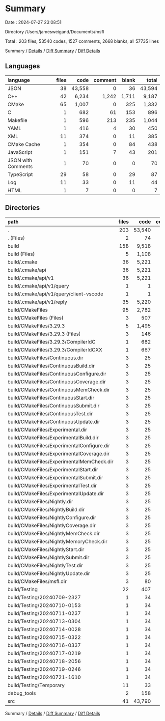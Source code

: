# Summary

Date : 2024-07-27 23:08:51

Directory /Users/jamesweigand/Documents/msfl

Total : 203 files,  53540 codes, 1527 comments, 2668 blanks, all 57735 lines

Summary / [Details](details.md) / [Diff Summary](diff.md) / [Diff Details](diff-details.md)

## Languages
| language | files | code | comment | blank | total |
| :--- | ---: | ---: | ---: | ---: | ---: |
| JSON | 38 | 43,558 | 0 | 36 | 43,594 |
| C++ | 42 | 6,234 | 1,242 | 1,711 | 9,187 |
| CMake | 65 | 1,007 | 0 | 325 | 1,332 |
| C | 1 | 682 | 61 | 153 | 896 |
| Makefile | 1 | 596 | 213 | 235 | 1,044 |
| YAML | 1 | 416 | 4 | 30 | 450 |
| XML | 11 | 374 | 0 | 11 | 385 |
| CMake Cache | 1 | 354 | 0 | 84 | 438 |
| JavaScript | 1 | 151 | 7 | 43 | 201 |
| JSON with Comments | 1 | 70 | 0 | 0 | 70 |
| TypeScript | 29 | 58 | 0 | 29 | 87 |
| Log | 11 | 33 | 0 | 11 | 44 |
| HTML | 1 | 7 | 0 | 0 | 7 |

## Directories
| path | files | code | comment | blank | total |
| :--- | ---: | ---: | ---: | ---: | ---: |
| . | 203 | 53,540 | 1,527 | 2,668 | 57,735 |
| . (Files) | 2 | 74 | 0 | 2 | 76 |
| build | 158 | 9,518 | 340 | 1,063 | 10,921 |
| build (Files) | 5 | 1,108 | 213 | 328 | 1,649 |
| build/.cmake | 36 | 5,221 | 0 | 35 | 5,256 |
| build/.cmake/api | 36 | 5,221 | 0 | 35 | 5,256 |
| build/.cmake/api/v1 | 36 | 5,221 | 0 | 35 | 5,256 |
| build/.cmake/api/v1/query | 1 | 1 | 0 | 0 | 1 |
| build/.cmake/api/v1/query/client-vscode | 1 | 1 | 0 | 0 | 1 |
| build/.cmake/api/v1/reply | 35 | 5,220 | 0 | 35 | 5,255 |
| build/CMakeFiles | 95 | 2,782 | 127 | 678 | 3,587 |
| build/CMakeFiles (Files) | 3 | 507 | 4 | 41 | 552 |
| build/CMakeFiles/3.29.3 | 5 | 1,495 | 123 | 347 | 1,965 |
| build/CMakeFiles/3.29.3 (Files) | 3 | 146 | 0 | 44 | 190 |
| build/CMakeFiles/3.29.3/CompilerIdC | 1 | 682 | 61 | 153 | 896 |
| build/CMakeFiles/3.29.3/CompilerIdCXX | 1 | 667 | 62 | 150 | 879 |
| build/CMakeFiles/Continuous.dir | 3 | 25 | 0 | 10 | 35 |
| build/CMakeFiles/ContinuousBuild.dir | 3 | 25 | 0 | 10 | 35 |
| build/CMakeFiles/ContinuousConfigure.dir | 3 | 25 | 0 | 10 | 35 |
| build/CMakeFiles/ContinuousCoverage.dir | 3 | 25 | 0 | 10 | 35 |
| build/CMakeFiles/ContinuousMemCheck.dir | 3 | 25 | 0 | 10 | 35 |
| build/CMakeFiles/ContinuousStart.dir | 3 | 25 | 0 | 10 | 35 |
| build/CMakeFiles/ContinuousSubmit.dir | 3 | 25 | 0 | 10 | 35 |
| build/CMakeFiles/ContinuousTest.dir | 3 | 25 | 0 | 10 | 35 |
| build/CMakeFiles/ContinuousUpdate.dir | 3 | 25 | 0 | 10 | 35 |
| build/CMakeFiles/Experimental.dir | 3 | 25 | 0 | 10 | 35 |
| build/CMakeFiles/ExperimentalBuild.dir | 3 | 25 | 0 | 10 | 35 |
| build/CMakeFiles/ExperimentalConfigure.dir | 3 | 25 | 0 | 10 | 35 |
| build/CMakeFiles/ExperimentalCoverage.dir | 3 | 25 | 0 | 10 | 35 |
| build/CMakeFiles/ExperimentalMemCheck.dir | 3 | 25 | 0 | 10 | 35 |
| build/CMakeFiles/ExperimentalStart.dir | 3 | 25 | 0 | 10 | 35 |
| build/CMakeFiles/ExperimentalSubmit.dir | 3 | 25 | 0 | 10 | 35 |
| build/CMakeFiles/ExperimentalTest.dir | 3 | 25 | 0 | 10 | 35 |
| build/CMakeFiles/ExperimentalUpdate.dir | 3 | 25 | 0 | 10 | 35 |
| build/CMakeFiles/Nightly.dir | 3 | 25 | 0 | 10 | 35 |
| build/CMakeFiles/NightlyBuild.dir | 3 | 25 | 0 | 10 | 35 |
| build/CMakeFiles/NightlyConfigure.dir | 3 | 25 | 0 | 10 | 35 |
| build/CMakeFiles/NightlyCoverage.dir | 3 | 25 | 0 | 10 | 35 |
| build/CMakeFiles/NightlyMemCheck.dir | 3 | 25 | 0 | 10 | 35 |
| build/CMakeFiles/NightlyMemoryCheck.dir | 3 | 25 | 0 | 10 | 35 |
| build/CMakeFiles/NightlyStart.dir | 3 | 25 | 0 | 10 | 35 |
| build/CMakeFiles/NightlySubmit.dir | 3 | 25 | 0 | 10 | 35 |
| build/CMakeFiles/NightlyTest.dir | 3 | 25 | 0 | 10 | 35 |
| build/CMakeFiles/NightlyUpdate.dir | 3 | 25 | 0 | 10 | 35 |
| build/CMakeFiles/msfl.dir | 3 | 80 | 0 | 10 | 90 |
| build/Testing | 22 | 407 | 0 | 22 | 429 |
| build/Testing/20240709-2327 | 1 | 34 | 0 | 1 | 35 |
| build/Testing/20240710-0153 | 1 | 34 | 0 | 1 | 35 |
| build/Testing/20240711-0237 | 1 | 34 | 0 | 1 | 35 |
| build/Testing/20240713-0304 | 1 | 34 | 0 | 1 | 35 |
| build/Testing/20240714-0028 | 1 | 34 | 0 | 1 | 35 |
| build/Testing/20240715-0322 | 1 | 34 | 0 | 1 | 35 |
| build/Testing/20240716-0337 | 1 | 34 | 0 | 1 | 35 |
| build/Testing/20240717-0219 | 1 | 34 | 0 | 1 | 35 |
| build/Testing/20240718-2056 | 1 | 34 | 0 | 1 | 35 |
| build/Testing/20240719-0246 | 1 | 34 | 0 | 1 | 35 |
| build/Testing/20240721-1610 | 1 | 34 | 0 | 1 | 35 |
| build/Testing/Temporary | 11 | 33 | 0 | 11 | 44 |
| debug_tools | 2 | 158 | 7 | 43 | 208 |
| src | 41 | 43,790 | 1,180 | 1,560 | 46,530 |

Summary / [Details](details.md) / [Diff Summary](diff.md) / [Diff Details](diff-details.md)